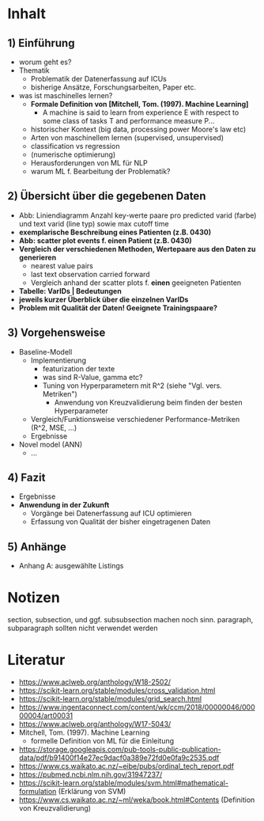 Inhalt
===

## 1) Einführung
  * worum geht es?
  * Thematik
    * Problematik der Datenerfassung auf ICUs
    * bisherige Ansätze, Forschungsarbeiten, Paper etc.
  * was ist maschinelles lernen?
    * **Formale Definition von [Mitchell, Tom. (1997). Machine Learning]**
      * A machine is said to learn from experience E with respect to some class of tasks T and performance measure P...
    * historischer Kontext (big data, processing power Moore's law etc)
    * Arten von maschinellem lernen (supervised, unsupervised)
    * classification vs regression
    * (numerische optimierung)
    * Herausforderungen von ML für NLP
    * warum ML f. Bearbeitung der Problematik?

## 2) Übersicht über die gegebenen Daten
  * Abb: Liniendiagramm Anzahl key-werte paare pro predicted varid (farbe) und text varid (line typ) sowie max cutoff time
  * **exemplarische Beschreibung eines Patienten (z.B. 0430)**
  * **Abb: scatter plot events f. einen Patient (z.B. 0430)**
  * **Vergleich der verschiedenen Methoden, Wertepaare aus den Daten zu generieren**
    * nearest value pairs
    * last text observation carried forward
    * Vergleich anhand der scatter plots f. **einen** geeigneten Patienten
  * **Tabelle: VarIDs | Bedeutungen**
  * **jeweils kurzer Überblick über die einzelnen VarIDs**
  * **Problem mit Qualität der Daten! Geeignete Trainingspaare?**

## 3) Vorgehensweise
  * Baseline-Modell
    * Implementierung
      * featurization der texte
      * was sind R-Value, gamma etc?
      * Tuning von Hyperparametern mit R^2 (siehe "Vgl. vers. Metriken")
        * Anwendung von Kreuzvalidierung beim finden der besten Hyperparameter
    * Vergleich/Funktionsweise verschiedener Performance-Metriken (R^2, MSE, ...)
    * Ergebnisse
  * Novel model (ANN)
    * ...

## 4) Fazit
  * Ergebnisse
  * **Anwendung in der Zukunft**
    * Vorgänge bei Datenerfassung auf ICU optimieren
    * Erfassung von Qualität der bisher eingetragenen Daten

## 5) Anhänge
  * Anhang A: ausgewählte Listings


Notizen
===
section, subsection, und ggf. subsubsection machen noch sinn. 
paragraph, subparagraph sollten nicht verwendet werden

Literatur
===
* https://www.aclweb.org/anthology/W18-2502/
* https://scikit-learn.org/stable/modules/cross_validation.html
* https://scikit-learn.org/stable/modules/grid_search.html
* https://www.ingentaconnect.com/content/wk/ccm/2018/00000046/00000004/art00031
* https://www.aclweb.org/anthology/W17-5043/
* Mitchell, Tom. (1997). Machine Learning
  * formelle Definition von ML für die Einleitung
* https://storage.googleapis.com/pub-tools-public-publication-data/pdf/b91400f14e27ec9dacf0a389e72fd0e0fa9c2535.pdf
* https://www.cs.waikato.ac.nz/~eibe/pubs/ordinal_tech_report.pdf
* https://pubmed.ncbi.nlm.nih.gov/31947237/
* https://scikit-learn.org/stable/modules/svm.html#mathematical-formulation (Erklärung von SVM)
* https://www.cs.waikato.ac.nz/~ml/weka/book.html#Contents (Definition von Kreuzvalidierung)